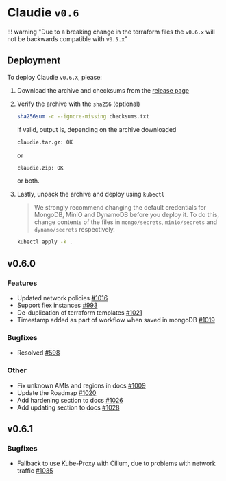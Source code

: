 # Claudie `v0.6`

!!! warning "Due to a breaking change in the terraform files the `v0.6.x` will not be backwards compatible with `v0.5.x`"

## Deployment

To deploy Claudie `v0.6.X`, please:

1. Download the archive and checksums from the [release page](https://github.com/berops/claudie/releases)

2. Verify the archive with the `sha256` (optional)

    ```sh
    sha256sum -c --ignore-missing checksums.txt
    ```

   If valid, output is, depending on the archive downloaded

    ```sh
    claudie.tar.gz: OK
    ```

   or

    ```sh
    claudie.zip: OK
    ```

   or both.

3. Lastly, unpack the archive and deploy using `kubectl`

   > We strongly recommend changing the default credentials for MongoDB, MinIO and DynamoDB before you deploy it. To do this, change contents of the files in `mongo/secrets`, `minio/secrets` and `dynamo/secrets` respectively.

    ```sh
    kubectl apply -k .
    ```

## v0.6.0

### Features
- Updated network policies [#1016](https://github.com/berops/claudie/pull/1016)
- Support flex instances [#993](https://github.com/berops/claudie/pull/993)
- De-duplication of terraform templates [#1021](https://github.com/berops/claudie/pull/1021)
- Timestamp added as part of workflow when saved in mongoDB [#1019](https://github.com/berops/claudie/pull/1019)

### Bugfixes
- Resolved [#598](https://github.com/berops/claudie/issues/598)

### Other
- Fix unknown AMIs and regions in docs [#1009](https://github.com/berops/claudie/pull/1009)
- Update the Roadmap [#1020](https://github.com/berops/claudie/pull/1020)
- Add hardening section to docs [#1026](https://github.com/berops/claudie/pull/1026)
- Add updating section to docs [#1028](https://github.com/berops/claudie/pull/1028)


## v0.6.1

### Bugfixes
- Fallback to use Kube-Proxy with Cilium, due to problems with network traffic  [#1035](https://github.com/berops/claudie/pull/1035)
